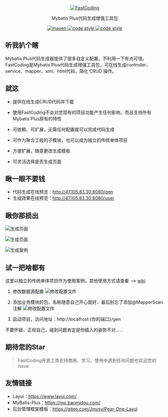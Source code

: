 <p align="center">
  <a href="https://github.com/baomidou/mybatis-plus">
   <img alt="FastCoding" src="https://images.gitee.com/uploads/images/2020/0321/161606_4f8166b1_4915666.png">
  </a>
</p>

<p align="center">
  Mybatis Plus代码生成增强工具包
</p>

<p align="center">
  <a href="http://spring.io/projects/spring-boot">
    <img alt="maven" src="https://img.shields.io/badge/spring--boot-2.2.5-green.svg?style=flat-square">
  </a>

  <a href="https://mp.baomidou.com/">
    <img alt="code style" src="https://img.shields.io/badge/mybatis--plus-3.3.0-blue.svg?style=flat-square">
  </a>
  
  <a href="https://www.layui.com/">
    <img alt="code style" src="https://img.shields.io/badge/layui-2.5.6-blue.svg?style=flat-square">
  </a>
</p>

## 听我扒个瞎

Mybatis Plus代码生成器提供了很多自定义配置，不利用一下有点可惜。
FastCoding是Mybatis Plus代码生成增强工具包，可在线生成controller、service、mapper、xml、html代码，简化 CRUD 操作。

## 就这

- 提供在线生成CRUD代码并下载

- 使用FastCoding不会对您现有的项目功能产生任何影响，而且支持所有Mybatis Plus原有的特性

- 可依赖、可扩展，无需任何配置就可以完成代码生成

- 可作为聚合工程的子模块，也可以成为独立的传统单体项目

- 方便扩展，随意更改生成模板

- 可灵活选择是否生成页面

## 瞅一眼不要钱

- 代码生成在线预览：http://47.105.83.30:8080/gen
- 生成效果在线预览：http://47.105.83.30:8080/user

## 瞅你那损出

![生成页面](https://images.gitee.com/uploads/images/2020/0322/170955_df5c5c61_4915666.png)

![生成页面](https://images.gitee.com/uploads/images/2020/0322/171211_4e959315_4915666.png)

![生成案例](https://images.gitee.com/uploads/images/2020/0322/171639_98b98e7f_4915666.png)


## 试一把啥都有

这里以独立的传统单体项目作为使用案例，其他使用方式请查看 --> [wiki](https://gitee.com/bestfan1019/FastCoding/wikis/Home)
1. 修改数据源配置
![修改配置文件](https://images.gitee.com/uploads/images/2020/0322/172955_e79d5bb1_4915666.png)

2. 添加业务模块的包，名称随意自己开心就好，最后别忘了添加@MapperScan注解
![修改配置文件](https://images.gitee.com/uploads/images/2020/0322/173358_11d50e8c_4915666.png)

3. 启动项目，访问地址：http://localhost:{你的端口}/gen

不要怀疑，正视自己，碰到问题肯定是你插入的姿势不对……

## 期待您的Star

> FastCoding开源工具支持商用、学习，使用中遇到任何问题也欢迎您的issue


## 友情链接
- Layui：https://www.layui.com/
- MyBatis-Plus：https://mp.baomidou.com/
- 后台管理框架模板：https://gitee.com/Jmysy/Pear-One-Layui


